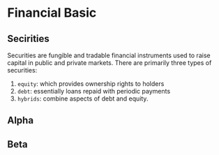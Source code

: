 # Financial Basic

## Secirities

Securities are fungible and tradable financial instruments used to raise capital in public and private markets. There are primarily three types of securities: 
1. `equity`: which provides ownership rights to holders
2. `debt`: essentially loans repaid with periodic payments
3. `hybrids`: combine aspects of debt and equity.


## Alpha


## Beta
